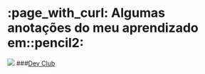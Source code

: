 <h1>:page_with_curl: Algumas anotações do meu aprendizado em::pencil2:</h1>
<img src="https://img.shields.io/badge/HTML-239120?style=for-the-badge&logo=html5&logoColor=white">
###<a href="https://rodolfomori.com.br/devclub/">Dev Club</a>
